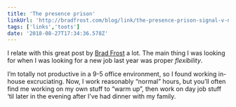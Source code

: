 ```yaml
---
title: 'The presence prison'
linkUrl: 'http://bradfrost.com/blog/link/the-presence-prison-signal-v-noise/'
tags: ['links','toots']
date: '2018-08-27T17:34:36.578Z'
---
```


I relate with this great post by [Brad Frost](http://bradfrost.com/) a lot. The main thing I was looking for when I was looking for a new job last year was proper _flexibility_.

I’m totally not productive in a 9-5 office environment, so I found working in-house excruciating. Now, I work reasonably “normal” hours, but you’ll often find me working on my own stuff to “warm up”, then work on day job stuff ‘til later in the evening after I’ve had dinner with my family.
